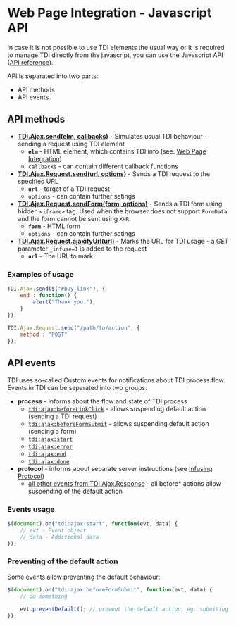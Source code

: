 # Web Page Integration - Javascript API

In case it is not possible to use TDI elements the usual way or it is required to manage TDI directly from the javascript, you can use the Javascript API ([API reference](http://twinstone.github.io/tdi/docs/api/)).

API is separated into two parts:

* API methods
* API events

## API methods

* **[TDI.Ajax.send(elm, callbacks)](http://twinstone.github.io/tdi/docs/api/classes/TDI.Ajax.html#method_send)** - Simulates usual TDI behaviour - sending a request using TDI element
  * **`elm`** - HTML element, which contains TDI info (see. [Web Page Integration](README.md))
  * `callbacks` - can contain different callback functions
* **[TDI.Ajax.Request.send(url, options)](http://twinstone.github.io/tdi/docs/api/classes/TDI.Ajax.Request.html#method_send)** - Sends a TDI request to the specified URL
  * **`url`** - target of a TDI request
  * `options` - can contain further setings
* **[TDI.Ajax.Request.sendForm(form, options)](http://twinstone.github.io/tdi/docs/api/classes/TDI.Ajax.Request.html#method_sendForm)** - Sends a TDI form using hidden `<iframe>` tag. Used when the browser does not support `FormData` and the form cannot be sent using `XHR`.
  * **`form`** - HTML form
  * `options` - can contain further setings
* **[TDI.Ajax.Request.ajaxifyUrl(url)](http://twinstone.github.io/tdi/docs/api/classes/TDI.Ajax.Request.html#method_ajaxifyUrl)** - Marks the URL for TDI usage - a GET parameter `_infuse=1` is added to the request
  * **`url`** - The URL to mark

### Examples of usage

```javascript
TDI.Ajax.send($("#buy-link"), {
    end : function() {
        alert("Thank you.");  
    }
});
 
TDI.Ajax.Request.send("/path/to/action", {
    method : "POST"
});
````

## API events

TDI uses so-called Custom events for notifications about TDI process flow. Events in TDI can be separated into two groups:

* **process**  - informs about the flow and state of TDI process
  * [`tdi:ajax:beforeLinkClick`](http://twinstone.github.io/tdi/docs/api/classes/TDI.Ajax.html#event_tdi:ajax:beforeLinkClick) - allows suspending default action (sending a  TDI request)
  * [`tdi:ajax:beforeFormSubmit`](http://twinstone.github.io/tdi/docs/api/classes/TDI.Ajax.html#event_tdi:ajax:beforeFormSubmit) - allows suspending default action (sending a form)
  * [`tdi:ajax:start`](http://twinstone.github.io/tdi/docs/api/classes/TDI.Ajax.Response.html#event_tdi:ajax:start)
  * [`tdi:ajax:error`](http://twinstone.github.io/tdi/docs/api/classes/TDI.Ajax.Response.html#event_tdi:ajax:error)
  * [`tdi:ajax:end`](http://twinstone.github.io/tdi/docs/api/classes/TDI.Ajax.Response.html#event_tdi:ajax:end)
  * [`tdi:ajax:done`](http://twinstone.github.io/tdi/docs/api/classes/TDI.Ajax.Response.html#event_tdi:ajax:done)
* **protocol** - informs about separate server instructions (see [Infusing Protocol](../infusing-protocol/README.md))
  * [all other events from TDI.Ajax.Response](http://twinstone.github.io/tdi/docs/api/classes/TDI.Ajax.Response.html) - all before* actions allow suspending of the default action

### Events usage

```javascript
$(document).on("tdi:ajax:start", function(evt, data) {
    // evt - Event object
    // data - Additional data  
});
```

### Preventing of the default action

Some events allow preventing the default behaviour:

```javascript
$(document).on("tdi:ajax:beforeFormSubmit", function(evt, data) {
    // do something
    
    evt.preventDefault(); // prevent the default action, eg. submiting the form  
});
```
